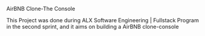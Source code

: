 

<!DOCTYPE html>
<html>
<head>
    <style>
        body {
            background-image: url('https://s3.amazonaws.com/alx-intranet.hbtn.io/uploads/medias/2018/6/65f4a1dd9c51265f49d0.png?X-Amz-Algorithm=AWS4-HMAC-SHA256&X-Amz-Credential=AKIARDDGGGOUSBVO6H7D%2F20231111%2Fus-east-1%2Fs3%2Faws4_request&X-Amz-Date=20231111T063132Z&X-Amz-Expires=86400&X-Amz-SignedHeaders=host&X-Amz-Signature=0240ba653626b305dd26afce5665de6ca4138d3f44141dff917f5f4f8776cbf1');
            background-size: cover; /* or 'contain' based on your preference */
            /* Additional styles if needed */
        }
    </style>
</head>
<body>

 AirBNB Clone-The Console

<!-- Your content here -->
 This Project was done during ALX Software Engineering | Fullstack Program in the second sprint, 
and it aims on building a AirBNB clone-console

</body>
</html>

